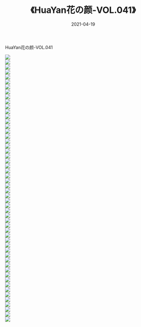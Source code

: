 ﻿---
layout: post
title:  《HuaYan花の颜-VOL.041》
date:   2021-04-19
img: http://img.660000.xyz/Sharelink/网络美图/2021/HuaYan花の颜-VOL.041/000.jpg
categories: [美女, 清纯, 唯美]
---

HuaYan花の颜-VOL.041

  ![](http://img.660000.xyz/Sharelink/网络美图/2021/HuaYan花の颜-VOL.041/001.jpg) <br> ![](http://img.660000.xyz/Sharelink/网络美图/2021/HuaYan花の颜-VOL.041/002.jpg) <br> ![](http://img.660000.xyz/Sharelink/网络美图/2021/HuaYan花の颜-VOL.041/003.jpg) <br> ![](http://img.660000.xyz/Sharelink/网络美图/2021/HuaYan花の颜-VOL.041/004.jpg) <br> ![](http://img.660000.xyz/Sharelink/网络美图/2021/HuaYan花の颜-VOL.041/005.jpg) <br> ![](http://img.660000.xyz/Sharelink/网络美图/2021/HuaYan花の颜-VOL.041/006.jpg) <br> ![](http://img.660000.xyz/Sharelink/网络美图/2021/HuaYan花の颜-VOL.041/007.jpg) <br> ![](http://img.660000.xyz/Sharelink/网络美图/2021/HuaYan花の颜-VOL.041/008.jpg) <br> ![](http://img.660000.xyz/Sharelink/网络美图/2021/HuaYan花の颜-VOL.041/009.jpg) <br> ![](http://img.660000.xyz/Sharelink/网络美图/2021/HuaYan花の颜-VOL.041/010.jpg) <br> ![](http://img.660000.xyz/Sharelink/网络美图/2021/HuaYan花の颜-VOL.041/011.jpg) <br> ![](http://img.660000.xyz/Sharelink/网络美图/2021/HuaYan花の颜-VOL.041/012.jpg) <br> ![](http://img.660000.xyz/Sharelink/网络美图/2021/HuaYan花の颜-VOL.041/013.jpg) <br> ![](http://img.660000.xyz/Sharelink/网络美图/2021/HuaYan花の颜-VOL.041/014.jpg) <br> ![](http://img.660000.xyz/Sharelink/网络美图/2021/HuaYan花の颜-VOL.041/015.jpg) <br> ![](http://img.660000.xyz/Sharelink/网络美图/2021/HuaYan花の颜-VOL.041/016.jpg) <br> ![](http://img.660000.xyz/Sharelink/网络美图/2021/HuaYan花の颜-VOL.041/017.jpg) <br> ![](http://img.660000.xyz/Sharelink/网络美图/2021/HuaYan花の颜-VOL.041/018.jpg) <br> ![](http://img.660000.xyz/Sharelink/网络美图/2021/HuaYan花の颜-VOL.041/019.jpg) <br> ![](http://img.660000.xyz/Sharelink/网络美图/2021/HuaYan花の颜-VOL.041/020.jpg) <br> ![](http://img.660000.xyz/Sharelink/网络美图/2021/HuaYan花の颜-VOL.041/021.jpg) <br> ![](http://img.660000.xyz/Sharelink/网络美图/2021/HuaYan花の颜-VOL.041/022.jpg) <br> ![](http://img.660000.xyz/Sharelink/网络美图/2021/HuaYan花の颜-VOL.041/023.jpg) <br> ![](http://img.660000.xyz/Sharelink/网络美图/2021/HuaYan花の颜-VOL.041/024.jpg) <br> ![](http://img.660000.xyz/Sharelink/网络美图/2021/HuaYan花の颜-VOL.041/025.jpg) <br> ![](http://img.660000.xyz/Sharelink/网络美图/2021/HuaYan花の颜-VOL.041/026.jpg) <br> ![](http://img.660000.xyz/Sharelink/网络美图/2021/HuaYan花の颜-VOL.041/027.jpg) <br> ![](http://img.660000.xyz/Sharelink/网络美图/2021/HuaYan花の颜-VOL.041/028.jpg) <br> ![](http://img.660000.xyz/Sharelink/网络美图/2021/HuaYan花の颜-VOL.041/029.jpg) <br> ![](http://img.660000.xyz/Sharelink/网络美图/2021/HuaYan花の颜-VOL.041/030.jpg) <br> ![](http://img.660000.xyz/Sharelink/网络美图/2021/HuaYan花の颜-VOL.041/031.jpg) <br> ![](http://img.660000.xyz/Sharelink/网络美图/2021/HuaYan花の颜-VOL.041/032.jpg) <br> ![](http://img.660000.xyz/Sharelink/网络美图/2021/HuaYan花の颜-VOL.041/033.jpg) <br> ![](http://img.660000.xyz/Sharelink/网络美图/2021/HuaYan花の颜-VOL.041/034.jpg) <br> ![](http://img.660000.xyz/Sharelink/网络美图/2021/HuaYan花の颜-VOL.041/035.jpg) <br> ![](http://img.660000.xyz/Sharelink/网络美图/2021/HuaYan花の颜-VOL.041/036.jpg) <br> ![](http://img.660000.xyz/Sharelink/网络美图/2021/HuaYan花の颜-VOL.041/037.jpg) <br> ![](http://img.660000.xyz/Sharelink/网络美图/2021/HuaYan花の颜-VOL.041/038.jpg) <br> ![](http://img.660000.xyz/Sharelink/网络美图/2021/HuaYan花の颜-VOL.041/039.jpg) <br> ![](http://img.660000.xyz/Sharelink/网络美图/2021/HuaYan花の颜-VOL.041/040.jpg) <br> ![](http://img.660000.xyz/Sharelink/网络美图/2021/HuaYan花の颜-VOL.041/041.jpg) <br> ![](http://img.660000.xyz/Sharelink/网络美图/2021/HuaYan花の颜-VOL.041/042.jpg) <br> ![](http://img.660000.xyz/Sharelink/网络美图/2021/HuaYan花の颜-VOL.041/043.jpg) <br> ![](http://img.660000.xyz/Sharelink/网络美图/2021/HuaYan花の颜-VOL.041/044.jpg) <br> ![](http://img.660000.xyz/Sharelink/网络美图/2021/HuaYan花の颜-VOL.041/045.jpg) <br> ![](http://img.660000.xyz/Sharelink/网络美图/2021/HuaYan花の颜-VOL.041/046.jpg) <br> ![](http://img.660000.xyz/Sharelink/网络美图/2021/HuaYan花の颜-VOL.041/047.jpg) <br> ![](http://img.660000.xyz/Sharelink/网络美图/2021/HuaYan花の颜-VOL.041/048.jpg) <br> ![](http://img.660000.xyz/Sharelink/网络美图/2021/HuaYan花の颜-VOL.041/049.jpg) <br> ![](http://img.660000.xyz/Sharelink/网络美图/2021/HuaYan花の颜-VOL.041/050.jpg) <br> ![](http://img.660000.xyz/Sharelink/网络美图/2021/HuaYan花の颜-VOL.041/051.jpg) <br> ![](http://img.660000.xyz/Sharelink/网络美图/2021/HuaYan花の颜-VOL.041/052.jpg) <br> ![](http://img.660000.xyz/Sharelink/网络美图/2021/HuaYan花の颜-VOL.041/053.jpg) <br> ![](http://img.660000.xyz/Sharelink/网络美图/2021/HuaYan花の颜-VOL.041/054.jpg) <br>